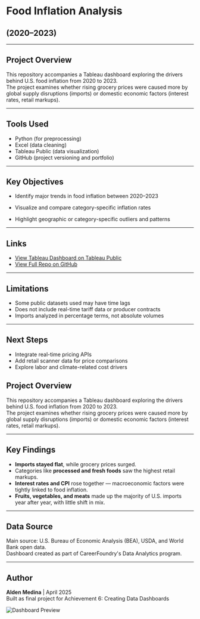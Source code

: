 # Food Inflation Analysis 
## (2020–2023)

---

## Project Overview

This repository accompanies a Tableau dashboard exploring the drivers behind U.S. food inflation from 2020 to 2023.  
The project examines whether rising grocery prices were caused more by global supply disruptions (imports) or domestic economic factors (interest rates, retail markups).

---

## Tools Used
- Python (for preprocessing)
- Excel (data cleaning)
- Tableau Public (data visualization)
- GitHub (project versioning and portfolio)

---

## Key Objectives
- Identify major trends in food inflation between 2020–2023

- Visualize and compare category-specific inflation rates

- Highlight geographic or category-specific outliers and patterns

---

## Links

- [View Tableau Dashboard on Tableau Public](https://public.tableau.com/views/FoodInflationAnalysis20202023/Dashboard1?:language=en-US&:sid=&:redirect=auth&:display_count=n&:origin=viz_share_link)
- [View Full Repo on GitHub](THIS_REPO_LINK)

---

## Limitations

- Some public datasets used may have time lags  
- Does not include real-time tariff data or producer contracts  
- Imports analyzed in percentage terms, not absolute volumes

---

## Next Steps

- Integrate real-time pricing APIs  
- Add retail scanner data for price comparisons  
- Explore labor and climate-related cost drivers

## Project Overview

This repository accompanies a Tableau dashboard exploring the drivers behind U.S. food inflation from 2020 to 2023.  
The project examines whether rising grocery prices were caused more by global supply disruptions (imports) or domestic economic factors (interest rates, retail markups).

---

## Key Findings
- **Imports stayed flat**, while grocery prices surged.
- Categories like **processed and fresh foods** saw the highest retail markups.
- **Interest rates and CPI** rose together — macroeconomic factors were tightly linked to food inflation.
- **Fruits, vegetables, and meats** made up the majority of U.S. imports year after year, with little shift in mix.

---

## Data Source

Main source: U.S. Bureau of Economic Analysis (BEA), USDA, and World Bank open data.  
Dashboard created as part of CareerFoundry's Data Analytics program.

---

## Author
**Alden Medina** | April 2025  
Built as final project for Achievement 6: Creating Data Dashboards

![Dashboard Preview](images/your_dashboard_image.png)

